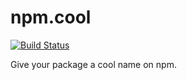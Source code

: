 # npm.cool

[![Build Status](https://travis-ci.org/SyaOS/npm.cool.svg?branch=master)](https://travis-ci.org/SyaOS/npm.cool)

Give your package a cool name on npm.

